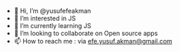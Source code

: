- 👋 Hi, I’m @yusufefeakman
- 👀 I’m interested in JS
- 🌱 I’m currently learning JS
- 💞️ I’m looking to collaborate on Open source apps
- 📫 How to reach me : via efe.yusuf.akman@gmail.com

<!---
yusufefeakman/yusufefeakman is a ✨ special ✨ repository because its `README.md` (this file) appears on your GitHub profile.
You can click the Preview link to take a look at your changes.
--->
